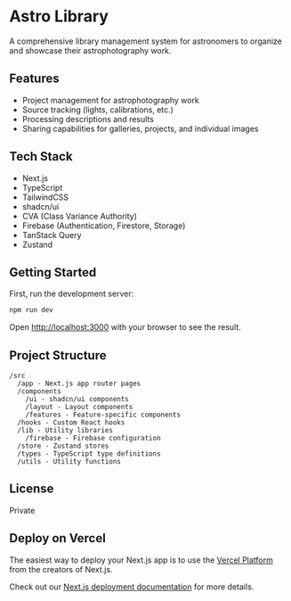 # Astro Library

A comprehensive library management system for astronomers to organize and showcase their astrophotography work.

## Features

-   Project management for astrophotography work
-   Source tracking (lights, calibrations, etc.)
-   Processing descriptions and results
-   Sharing capabilities for galleries, projects, and individual images

## Tech Stack

-   Next.js
-   TypeScript
-   TailwindCSS
-   shadcn/ui
-   CVA (Class Variance Authority)
-   Firebase (Authentication, Firestore, Storage)
-   TanStack Query
-   Zustand

## Getting Started

First, run the development server:

```bash
npm run dev
```

Open [http://localhost:3000](http://localhost:3000) with your browser to see the result.

## Project Structure

```
/src
  /app - Next.js app router pages
  /components
    /ui - shadcn/ui components
    /layout - Layout components
    /features - Feature-specific components
  /hooks - Custom React hooks
  /lib - Utility libraries
    /firebase - Firebase configuration
  /store - Zustand stores
  /types - TypeScript type definitions
  /utils - Utility functions
```

## License

Private

## Deploy on Vercel

The easiest way to deploy your Next.js app is to use the [Vercel Platform](https://vercel.com/new?utm_medium=default-template&filter=next.js&utm_source=create-next-app&utm_campaign=create-next-app-readme) from the creators of Next.js.

Check out our [Next.js deployment documentation](https://nextjs.org/docs/app/building-your-application/deploying) for more details.
